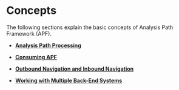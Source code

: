 <!-- loio50467c53595a6655e10000000a423f68 -->

# Concepts

The following sections explain the basic concepts of Analysis Path Framework \(APF\).

-   **[Analysis Path Processing](analysis-path-processing-f7da7d5.md)**  

-   **[Consuming APF](consuming-apf-0109e67.md "")**  

-   **[Outbound Navigation and Inbound Navigation](outbound-navigation-and-inbound-navigation-a2e3ed7.md "")**  

-   **[Working with Multiple Back-End Systems](working-with-multiple-back-end-systems-9072139.md "")**  


